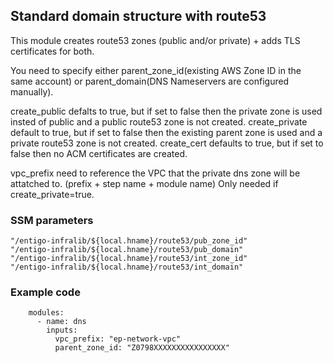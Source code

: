 ## Standard domain structure with route53 ##
This module creates route53 zones (public and/or private) + adds TLS certificates for both.

You need to specify either parent_zone_id(existing AWS Zone ID in the same account) or parent_domain(DNS Nameservers are configured manually).

create_public defalts to true, but if set to false then the private zone is used insted of public and a public route53 zone is not created.
create_private default to true, but if set to false then the existing parent zone is used and a private  route53 zone is not created.
create_cert defaults to true, but if set to false then no ACM certificates are created.

vpc_prefix need to reference the VPC that the private dns zone will be attatched to. (prefix + step name + module name) Only needed if create_private=true.



### SSM parameters ###
```
"/entigo-infralib/${local.hname}/route53/pub_zone_id" 
"/entigo-infralib/${local.hname}/route53/pub_domain"
"/entigo-infralib/${local.hname}/route53/int_zone_id"
"/entigo-infralib/${local.hname}/route53/int_domain"

```


### Example code ###

```
    modules:
      - name: dns
        inputs:
          vpc_prefix: "ep-network-vpc"
          parent_zone_id: "Z0798XXXXXXXXXXXXXXXX"

```
